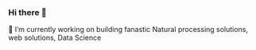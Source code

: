 ### Hi there 👋
<p>🔭 I’m currently working on building fanastic Natural processing solutions, web solutions, Data Science </p>
<!--
**israelkingz/israelkingz** is a ✨ _special_ ✨ repository because its `README.md` (this file) appears on your GitHub profile.


<p> 🌱 I’m currently learning how to deploy models </p>
<p> 👯 I’m looking to collaborate on AI projects </p>
<p> 📫 How to reach me:+234903406750, iodeajo@gmail.com, @israelkingz1 </p>
- ⚡ 
